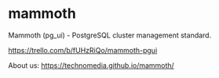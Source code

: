 # mammoth
Mammoth (pg_ui) - PostgreSQL cluster management standard.

https://trello.com/b/fUHzRiQo/mammoth-pgui

About us: https://technomedia.github.io/mammoth/
